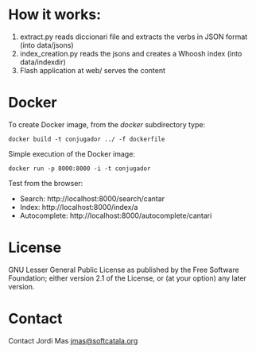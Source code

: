 
# How it works:

1. extract.py reads diccionari file and extracts the verbs in JSON format (into data/jsons)
2. index_creation.py reads the jsons and creates a Whoosh index (into data/indexdir)
3. Flash application at web/ serves the content

#  Docker

To create Docker image, from the <em>docker</em> subdirectory type:

``docker build -t conjugador ../ -f dockerfile``

Simple execution of the Docker image:

``docker run -p 8000:8000 -i -t conjugador``

Test from the browser:
* Search: http://localhost:8000/search/cantar
* Index: http://localhost:8000/index/a
* Autocomplete: http://localhost:8000/autocomplete/cantari

# License

GNU Lesser General Public License as published by the Free Software Foundation; either
version 2.1 of the License, or (at your option) any later version.

# Contact

Contact Jordi Mas <jmas@softcatala.org>

